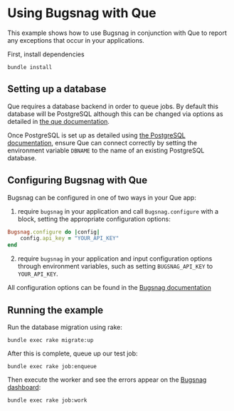 # Using Bugsnag with Que

This example shows how to use Bugsnag in conjunction with Que to report any exceptions that occur in your applications.

First, install dependencies
```shell
bundle install
```

## Setting up a database
Que requires a database backend in order to queue jobs.  By default this database will be PostgreSQL although this can be changed via options as detailed in [the que documentation](https://github.com/chanks/que).

Once PostgreSQL is set up as detailed using [the PostgreSQL documentation](https://www.postgresql.org/docs/), ensure Que can connect correctly by setting the environment variable `DBNAME` to the name of an existing PostgreSQL database.

## Configuring Bugsnag with Que

Bugsnag can be configured in one of two ways in your Que app:

1. require `bugsnag` in your application and call `Bugsnag.configure` with a block, setting the appropriate configuration options:
```ruby
Bugsnag.configure do |config|
    config.api_key = "YOUR_API_KEY"
end
```

2. require `bugsnag` in your application and input configuration options through environment variables, such as setting `BUGSNAG_API_KEY` to `YOUR_API_KEY`.

All configuration options can be found in the [Bugsnag documentation](https://docs.bugsnag.com/platforms/ruby/other/configuration-options/)

## Running the example

Run the database migration using rake:
```shell
bundle exec rake migrate:up
```

After this is complete, queue up our test job:
```shell
bundle exec rake job:enqueue
```

Then execute the worker and see the errors appear on the [Bugsnag dashboard](https://app.bugsnag.com):
```shell
bundle exec rake job:work
```